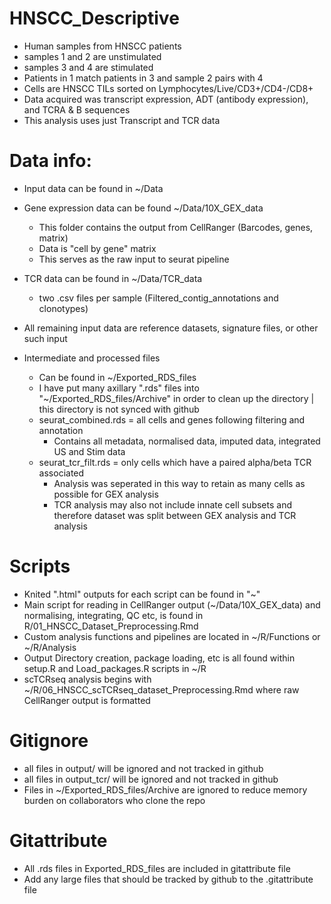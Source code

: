 # HNSCC\_Descriptive

-   Human samples from HNSCC patients
-   samples 1 and 2 are unstimulated
-   samples 3 and 4 are stimulated
-   Patients in 1 match patients in 3 and sample 2 pairs with 4
-   Cells are HNSCC TILs sorted on Lymphocytes/Live/CD3+/CD4-/CD8+
-   Data acquired was transcript expression, ADT (antibody expression), and TCRA & B sequences
-   This analysis uses just Transcript and TCR data

# Data info:

-   Input data can be found in ~/Data
-   Gene expression data can be found ~/Data/10X_GEX_data
    - This folder contains the output from CellRanger (Barcodes, genes, matrix) 
    - Data is "cell by gene" matrix 
    - This serves as the raw input to seurat pipeline

-   TCR data can be found in ~/Data/TCR_data
    - two .csv files per sample (Filtered_contig_annotations and clonotypes)

-   All remaining input data are reference datasets, signature files, or other such input

-   Intermediate and processed files 
    - Can be found in ~/Exported_RDS_files
    - I have put many axillary ".rds" files into "~/Exported_RDS_files/Archive" in order to clean up the directory | this directory is not synced with github
    - seurat_combined.rds = all cells and genes following filtering and annotation
      - Contains all metadata, normalised data, imputed data, integrated US and Stim data
    - seurat_tcr_filt.rds = only cells which have a paired alpha/beta TCR associated
      - Analysis was seperated in this way to retain as many cells as possible for GEX analysis 
      - TCR analysis may also not include innate cell subsets and therefore dataset was split between GEX analysis and TCR analysis
      
      
      
# Scripts
- Knited ".html" outputs for each script can be found in "~"
- Main script for reading in CellRanger output (~/Data/10X_GEX_data) and normalising, integrating, QC etc, is found in R/01_HNSCC_Dataset_Preprocessing.Rmd
- Custom analysis functions and pipelines are located in ~/R/Functions or ~/R/Analysis
- Output Directory creation, package loading, etc is all found within setup.R and Load_packages.R scripts in ~/R
- scTCRseq analysis begins with ~/R/06_HNSCC_scTCRseq_dataset_Preprocessing.Rmd where raw CellRanger output is formatted


# Gitignore

-   all files in output/ will be ignored and not tracked in github
-   all files in output_tcr/ will be ignored and not tracked in github
-   Files in ~/Exported_RDS_files/Archive are ignored to reduce memory burden on collaborators who clone the repo

# Gitattribute

-   All .rds files in Exported\_RDS\_files are included in gitattribute file
-   Add any large files that should be tracked by github to the .gitattribute file

